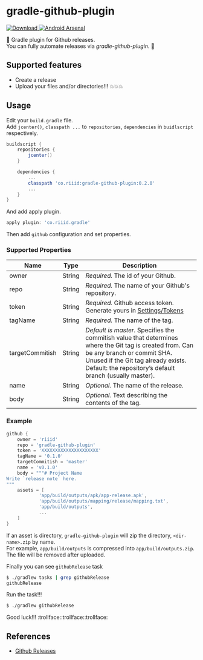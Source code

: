 # gradle-github-plugin
[ ![Download](https://api.bintray.com/packages/riiidadmin/maven/gradle-github-plugin/images/download.svg) ](https://bintray.com/riiidadmin/maven/gradle-github-plugin/_latestVersion)
[![Android Arsenal](https://img.shields.io/badge/Android%20Arsenal-gradle--github--plugin-brightgreen.svg?style=flat)](http://android-arsenal.com/details/1/1890)

:truck: Gradle plugin for Github releases.  
You can fully automate releases via *gradle-github-plugin*. :rocket:


## Supported features
- Create a release
- Upload your files and/or directories!!! :boom::boom::boom:


## Usage
Edit your `build.gradle` file.  
Add `jcenter()`, `classpath ...` to `repositories`, `dependencies` in `buidlscript` respectively.

```groovy
buildscript {
    repositories {
        jcenter()
    }

    dependencies {
        ...
        classpath 'co.riiid:gradle-github-plugin:0.2.0'
        ...
    }
}
```

And add apply plugin.

```groovy
apply plugin: 'co.riiid.gradle'
```

Then add `github` configuration and set properties.

### Supported Properties
Name | Type | Description
--- | --- | ---
owner | String | *Required.* The id of your Github.
repo | String | *Required.* The name of your Github's repository.
token | String | *Required.* Github access token. Generate yours in [Settings/Tokens][settings_tokens]
tagName | String | *Required.* The name of the tag.
targetCommitish | String | *Default is master.* Specifies the commitish value that determines where the Git tag is created from. Can be any branch or commit SHA. Unused if the Git tag already exists. Default: the repository’s default branch (usually master).
name | String | *Optional.* The name of the release.
body | String | *Optional.* Text describing the contents of the tag.

### Example
```groovy
github {
    owner = 'riiid'
    repo = 'gradle-github-plugin'
    token = 'XXXXXXXXXXXXXXXXXXXXX'
    tagName = '0.1.0'
    targetCommitish = 'master'
    name = 'v0.1.0'
    body = """# Project Name
Write `release note` here.
"""
    assets = [
            'app/build/outputs/apk/app-release.apk',
            'app/build/outputs/mapping/release/mapping.txt',
            'app/build/outputs',
            ...
    ]
}
```

If an asset is directory, `gradle-github-plugin` will zip the directory, `<dir-name>.zip` by name.  
For example, `app/build/outputs` is compressed into `app/build/outputs.zip`. The file will be removed after uploaded.

Finally you can see `githubRelease` task

```sh
$ ./gradlew tasks | grep githubRelease
githubRelease
```

Run the task!!!

```sh
$ ./gradlew githubRelease
```

Good luck!!! :trollface::trollface::trollface:


## References
- [Github Releases][github-releases]












[github-releases]: https://developer.github.com/v3/repos/releases/
[settings_tokens]: https://github.com/settings/tokens
